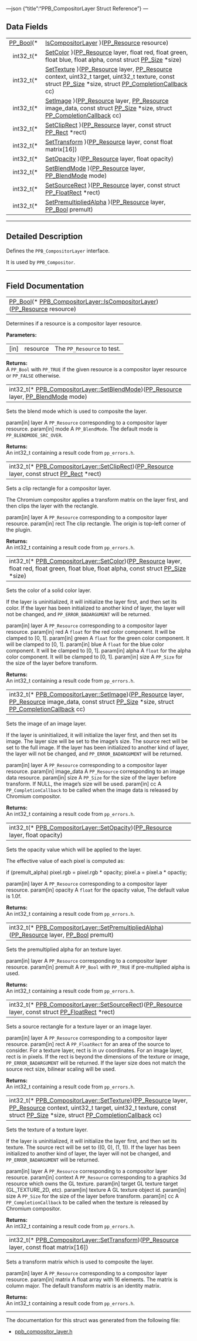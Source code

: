 —json {“title”:“PPB\_CompositorLayer Struct Reference”} —

Data Fields
-----------

<table><tbody><tr class="odd"><td style="text-align: right;"><a href="/docs/native-client/pepper_beta/c/group___enums#ga4f272d99be14aacafe08dfd4ef830918" class="el">PP_Bool</a>(* </td><td><a href="/docs/native-client/pepper_beta/c/struct_p_p_b___compositor_layer__0__2#a18886277850d090dc4040673be1a95a5" class="el">IsCompositorLayer</a> )(<a href="/docs/native-client/pepper_beta/c/group___typedefs#gafdc3895ee80f4750d0d95ae1b677e9b7" class="el">PP_Resource</a> resource)</td></tr><tr class="even"><td style="text-align: right;">int32_t(* </td><td><a href="/docs/native-client/pepper_beta/c/struct_p_p_b___compositor_layer__0__2#a95a6b0d11f2c26dc5606deedbb5fdd1d" class="el">SetColor</a> )(<a href="/docs/native-client/pepper_beta/c/group___typedefs#gafdc3895ee80f4750d0d95ae1b677e9b7" class="el">PP_Resource</a> layer, float red, float green, float blue, float alpha, const struct <a href="/docs/native-client/pepper_beta/c/struct_p_p___size/" class="el">PP_Size</a> *size)</td></tr><tr class="odd"><td style="text-align: right;">int32_t(* </td><td><a href="/docs/native-client/pepper_beta/c/struct_p_p_b___compositor_layer__0__2#a553c839ad958f88e01ec248f4a7644ea" class="el">SetTexture</a> )(<a href="/docs/native-client/pepper_beta/c/group___typedefs#gafdc3895ee80f4750d0d95ae1b677e9b7" class="el">PP_Resource</a> layer, <a href="/docs/native-client/pepper_beta/c/group___typedefs#gafdc3895ee80f4750d0d95ae1b677e9b7" class="el">PP_Resource</a> context, uint32_t target, uint32_t texture, const struct <a href="/docs/native-client/pepper_beta/c/struct_p_p___size/" class="el">PP_Size</a> *size, struct <a href="/docs/native-client/pepper_beta/c/struct_p_p___completion_callback/" class="el">PP_CompletionCallback</a> cc)</td></tr><tr class="even"><td style="text-align: right;">int32_t(* </td><td><a href="/docs/native-client/pepper_beta/c/struct_p_p_b___compositor_layer__0__2#a97246f75ba980f6a42f4857b83b971e1" class="el">SetImage</a> )(<a href="/docs/native-client/pepper_beta/c/group___typedefs#gafdc3895ee80f4750d0d95ae1b677e9b7" class="el">PP_Resource</a> layer, <a href="/docs/native-client/pepper_beta/c/group___typedefs#gafdc3895ee80f4750d0d95ae1b677e9b7" class="el">PP_Resource</a> image_data, const struct <a href="/docs/native-client/pepper_beta/c/struct_p_p___size/" class="el">PP_Size</a> *size, struct <a href="/docs/native-client/pepper_beta/c/struct_p_p___completion_callback/" class="el">PP_CompletionCallback</a> cc)</td></tr><tr class="odd"><td style="text-align: right;">int32_t(* </td><td><a href="/docs/native-client/pepper_beta/c/struct_p_p_b___compositor_layer__0__2#a5c43b254fe0c939f312d81ac111545b3" class="el">SetClipRect</a> )(<a href="/docs/native-client/pepper_beta/c/group___typedefs#gafdc3895ee80f4750d0d95ae1b677e9b7" class="el">PP_Resource</a> layer, const struct <a href="/docs/native-client/pepper_beta/c/struct_p_p___rect/" class="el">PP_Rect</a> *rect)</td></tr><tr class="even"><td style="text-align: right;">int32_t(* </td><td><a href="/docs/native-client/pepper_beta/c/struct_p_p_b___compositor_layer__0__2#ae662f2bc5b7fd01b971f0e2bd4f2773e" class="el">SetTransform</a> )(<a href="/docs/native-client/pepper_beta/c/group___typedefs#gafdc3895ee80f4750d0d95ae1b677e9b7" class="el">PP_Resource</a> layer, const float matrix[16])</td></tr><tr class="odd"><td style="text-align: right;">int32_t(* </td><td><a href="/docs/native-client/pepper_beta/c/struct_p_p_b___compositor_layer__0__2#a4c4323eb27d3d562edc3e6f610efd222" class="el">SetOpacity</a> )(<a href="/docs/native-client/pepper_beta/c/group___typedefs#gafdc3895ee80f4750d0d95ae1b677e9b7" class="el">PP_Resource</a> layer, float opacity)</td></tr><tr class="even"><td style="text-align: right;">int32_t(* </td><td><a href="/docs/native-client/pepper_beta/c/struct_p_p_b___compositor_layer__0__2#a64905f3e51f0dfaa28f3a44dda9493ae" class="el">SetBlendMode</a> )(<a href="/docs/native-client/pepper_beta/c/group___typedefs#gafdc3895ee80f4750d0d95ae1b677e9b7" class="el">PP_Resource</a> layer, <a href="/docs/native-client/pepper_beta/c/group___enums#ga89e5ae33b72af2b38dc8f1a7324944f0" class="el">PP_BlendMode</a> mode)</td></tr><tr class="odd"><td style="text-align: right;">int32_t(* </td><td><a href="/docs/native-client/pepper_beta/c/struct_p_p_b___compositor_layer__0__2#a47daf85ecbdcb484d691e3b59f550bda" class="el">SetSourceRect</a> )(<a href="/docs/native-client/pepper_beta/c/group___typedefs#gafdc3895ee80f4750d0d95ae1b677e9b7" class="el">PP_Resource</a> layer, const struct <a href="/docs/native-client/pepper_beta/c/struct_p_p___float_rect/" class="el">PP_FloatRect</a> *rect)</td></tr><tr class="even"><td style="text-align: right;">int32_t(* </td><td><a href="/docs/native-client/pepper_beta/c/struct_p_p_b___compositor_layer__0__2#aa593f2d0f12f118e01a69259f39d5e07" class="el">SetPremultipliedAlpha</a> )(<a href="/docs/native-client/pepper_beta/c/group___typedefs#gafdc3895ee80f4750d0d95ae1b677e9b7" class="el">PP_Resource</a> layer, <a href="/docs/native-client/pepper_beta/c/group___enums#ga4f272d99be14aacafe08dfd4ef830918" class="el">PP_Bool</a> premult)</td></tr></tbody></table>

------------------------------------------------------------------------

<span id="details" class="anchor" style="margin: 0;"></span>

Detailed Description
--------------------

Defines the `PPB_CompositorLayer` interface.

It is used by `PPB_Compositor`.

------------------------------------------------------------------------

Field Documentation
-------------------

<span id="a18886277850d090dc4040673be1a95a5" class="anchor" style="margin: 0;"></span>

<table><tbody><tr class="odd"><td><a href="/docs/native-client/pepper_beta/c/group___enums#ga4f272d99be14aacafe08dfd4ef830918" class="el">PP_Bool</a>(* <a href="/docs/native-client/pepper_beta/c/struct_p_p_b___compositor_layer__0__2#a18886277850d090dc4040673be1a95a5" class="el">PPB_CompositorLayer::IsCompositorLayer</a>)(<a href="/docs/native-client/pepper_beta/c/group___typedefs#gafdc3895ee80f4750d0d95ae1b677e9b7" class="el">PP_Resource</a> resource)</td></tr></tbody></table>

Determines if a resource is a compositor layer resource.

**Parameters:**  

<table><tbody><tr class="odd"><td>[in]</td><td>resource</td><td>The <code>PP_Resource</code> to test.</td></tr></tbody></table>

**Returns:**  
A `PP_Bool` with `PP_TRUE` if the given resource is a compositor layer resource or `PP_FALSE` otherwise.

<span id="a64905f3e51f0dfaa28f3a44dda9493ae" class="anchor" style="margin: 0;"></span>

<table><tbody><tr class="odd"><td>int32_t(* <a href="/docs/native-client/pepper_beta/c/struct_p_p_b___compositor_layer__0__2#a64905f3e51f0dfaa28f3a44dda9493ae" class="el">PPB_CompositorLayer::SetBlendMode</a>)(<a href="/docs/native-client/pepper_beta/c/group___typedefs#gafdc3895ee80f4750d0d95ae1b677e9b7" class="el">PP_Resource</a> layer, <a href="/docs/native-client/pepper_beta/c/group___enums#ga89e5ae33b72af2b38dc8f1a7324944f0" class="el">PP_BlendMode</a> mode)</td></tr></tbody></table>

Sets the blend mode which is used to composite the layer.

param\[in\] layer A `PP_Resource` corresponding to a compositor layer resource. param\[in\] mode A `PP_BlendMode`. The default mode is `PP_BLENDMODE_SRC_OVER`.

**Returns:**  
An int32\_t containing a result code from `pp_errors.h`.

<span id="a5c43b254fe0c939f312d81ac111545b3" class="anchor" style="margin: 0;"></span>

<table><tbody><tr class="odd"><td>int32_t(* <a href="/docs/native-client/pepper_beta/c/struct_p_p_b___compositor_layer__0__2#a5c43b254fe0c939f312d81ac111545b3" class="el">PPB_CompositorLayer::SetClipRect</a>)(<a href="/docs/native-client/pepper_beta/c/group___typedefs#gafdc3895ee80f4750d0d95ae1b677e9b7" class="el">PP_Resource</a> layer, const struct <a href="/docs/native-client/pepper_beta/c/struct_p_p___rect/" class="el">PP_Rect</a> *rect)</td></tr></tbody></table>

Sets a clip rectangle for a compositor layer.

The Chromium compositor applies a transform matrix on the layer first, and then clips the layer with the rectangle.

param\[in\] layer A `PP_Resource` corresponding to a compositor layer resource. param\[in\] rect The clip rectangle. The origin is top-left corner of the plugin.

**Returns:**  
An int32\_t containing a result code from `pp_errors.h`.

<span id="a95a6b0d11f2c26dc5606deedbb5fdd1d" class="anchor" style="margin: 0;"></span>

<table><tbody><tr class="odd"><td>int32_t(* <a href="/docs/native-client/pepper_beta/c/struct_p_p_b___compositor_layer__0__2#a95a6b0d11f2c26dc5606deedbb5fdd1d" class="el">PPB_CompositorLayer::SetColor</a>)(<a href="/docs/native-client/pepper_beta/c/group___typedefs#gafdc3895ee80f4750d0d95ae1b677e9b7" class="el">PP_Resource</a> layer, float red, float green, float blue, float alpha, const struct <a href="/docs/native-client/pepper_beta/c/struct_p_p___size/" class="el">PP_Size</a> *size)</td></tr></tbody></table>

Sets the color of a solid color layer.

If the layer is uninitialized, it will initialize the layer first, and then set its color. If the layer has been initialized to another kind of layer, the layer will not be changed, and `PP_ERROR_BADARGUMENT` will be returned.

param\[in\] layer A `PP_Resource` corresponding to a compositor layer resource. param\[in\] red A `float` for the red color component. It will be clamped to \[0, 1\]. param\[in\] green A `float` for the green color component. It will be clamped to \[0, 1\]. param\[in\] blue A `float` for the blue color component. It will be clamped to \[0, 1\]. param\[in\] alpha A `float` for the alpha color component. It will be clamped to \[0, 1\]. param\[in\] size A `PP_Size` for the size of the layer before transform.

**Returns:**  
An int32\_t containing a result code from `pp_errors.h`.

<span id="a97246f75ba980f6a42f4857b83b971e1" class="anchor" style="margin: 0;"></span>

<table><tbody><tr class="odd"><td>int32_t(* <a href="/docs/native-client/pepper_beta/c/struct_p_p_b___compositor_layer__0__2#a97246f75ba980f6a42f4857b83b971e1" class="el">PPB_CompositorLayer::SetImage</a>)(<a href="/docs/native-client/pepper_beta/c/group___typedefs#gafdc3895ee80f4750d0d95ae1b677e9b7" class="el">PP_Resource</a> layer, <a href="/docs/native-client/pepper_beta/c/group___typedefs#gafdc3895ee80f4750d0d95ae1b677e9b7" class="el">PP_Resource</a> image_data, const struct <a href="/docs/native-client/pepper_beta/c/struct_p_p___size/" class="el">PP_Size</a> *size, struct <a href="/docs/native-client/pepper_beta/c/struct_p_p___completion_callback/" class="el">PP_CompletionCallback</a> cc)</td></tr></tbody></table>

Sets the image of an image layer.

If the layer is uninitialized, it will initialize the layer first, and then set its image. The layer size will be set to the image’s size. The source rect will be set to the full image. If the layer has been initialized to another kind of layer, the layer will not be changed, and `PP_ERROR_BADARGUMENT` will be returned.

param\[in\] layer A `PP_Resource` corresponding to a compositor layer resource. param\[in\] image\_data A `PP_Resource` corresponding to an image data resource. param\[in\] size A `PP_Size` for the size of the layer before transform. If NULL, the image’s size will be used. param\[in\] cc A `PP_CompletionCallback` to be called when the image data is released by Chromium compositor.

**Returns:**  
An int32\_t containing a result code from `pp_errors.h`.

<span id="a4c4323eb27d3d562edc3e6f610efd222" class="anchor" style="margin: 0;"></span>

<table><tbody><tr class="odd"><td>int32_t(* <a href="/docs/native-client/pepper_beta/c/struct_p_p_b___compositor_layer__0__2#a4c4323eb27d3d562edc3e6f610efd222" class="el">PPB_CompositorLayer::SetOpacity</a>)(<a href="/docs/native-client/pepper_beta/c/group___typedefs#gafdc3895ee80f4750d0d95ae1b677e9b7" class="el">PP_Resource</a> layer, float opacity)</td></tr></tbody></table>

Sets the opacity value which will be applied to the layer.

The effective value of each pixel is computed as:

if (premult\_alpha) pixel.rgb = pixel.rgb \* opacity; pixel.a = pixel.a \* opactiy;

param\[in\] layer A `PP_Resource` corresponding to a compositor layer resource. param\[in\] opacity A `float` for the opacity value, The default value is 1.0f.

**Returns:**  
An int32\_t containing a result code from `pp_errors.h`.

<span id="aa593f2d0f12f118e01a69259f39d5e07" class="anchor" style="margin: 0;"></span>

<table><tbody><tr class="odd"><td>int32_t(* <a href="/docs/native-client/pepper_beta/c/struct_p_p_b___compositor_layer__0__2#aa593f2d0f12f118e01a69259f39d5e07" class="el">PPB_CompositorLayer::SetPremultipliedAlpha</a>)(<a href="/docs/native-client/pepper_beta/c/group___typedefs#gafdc3895ee80f4750d0d95ae1b677e9b7" class="el">PP_Resource</a> layer, <a href="/docs/native-client/pepper_beta/c/group___enums#ga4f272d99be14aacafe08dfd4ef830918" class="el">PP_Bool</a> premult)</td></tr></tbody></table>

Sets the premultiplied alpha for an texture layer.

param\[in\] layer A `PP_Resource` corresponding to a compositor layer resource. param\[in\] premult A `PP_Bool` with `PP_TRUE` if pre-multiplied alpha is used.

**Returns:**  
An int32\_t containing a result code from `pp_errors.h`.

<span id="a47daf85ecbdcb484d691e3b59f550bda" class="anchor" style="margin: 0;"></span>

<table><tbody><tr class="odd"><td>int32_t(* <a href="/docs/native-client/pepper_beta/c/struct_p_p_b___compositor_layer__0__2#a47daf85ecbdcb484d691e3b59f550bda" class="el">PPB_CompositorLayer::SetSourceRect</a>)(<a href="/docs/native-client/pepper_beta/c/group___typedefs#gafdc3895ee80f4750d0d95ae1b677e9b7" class="el">PP_Resource</a> layer, const struct <a href="/docs/native-client/pepper_beta/c/struct_p_p___float_rect/" class="el">PP_FloatRect</a> *rect)</td></tr></tbody></table>

Sets a source rectangle for a texture layer or an image layer.

param\[in\] layer A `PP_Resource` corresponding to a compositor layer resource. param\[in\] rect A `PP_FloatRect` for an area of the source to consider. For a texture layer, rect is in uv coordinates. For an image layer, rect is in pixels. If the rect is beyond the dimensions of the texture or image, `PP_ERROR_BADARGUMENT` will be returned. If the layer size does not match the source rect size, bilinear scaling will be used.

**Returns:**  
An int32\_t containing a result code from `pp_errors.h`.

<span id="a553c839ad958f88e01ec248f4a7644ea" class="anchor" style="margin: 0;"></span>

<table><tbody><tr class="odd"><td>int32_t(* <a href="/docs/native-client/pepper_beta/c/struct_p_p_b___compositor_layer__0__2#a553c839ad958f88e01ec248f4a7644ea" class="el">PPB_CompositorLayer::SetTexture</a>)(<a href="/docs/native-client/pepper_beta/c/group___typedefs#gafdc3895ee80f4750d0d95ae1b677e9b7" class="el">PP_Resource</a> layer, <a href="/docs/native-client/pepper_beta/c/group___typedefs#gafdc3895ee80f4750d0d95ae1b677e9b7" class="el">PP_Resource</a> context, uint32_t target, uint32_t texture, const struct <a href="/docs/native-client/pepper_beta/c/struct_p_p___size/" class="el">PP_Size</a> *size, struct <a href="/docs/native-client/pepper_beta/c/struct_p_p___completion_callback/" class="el">PP_CompletionCallback</a> cc)</td></tr></tbody></table>

Sets the texture of a texture layer.

If the layer is uninitialized, it will initialize the layer first, and then set its texture. The source rect will be set to ((0, 0), (1, 1)). If the layer has been initialized to another kind of layer, the layer will not be changed, and `PP_ERROR_BADARGUMENT` will be returned.

param\[in\] layer A `PP_Resource` corresponding to a compositor layer resource. param\[in\] context A `PP_Resource` corresponding to a graphics 3d resource which owns the GL texture. param\[in\] target GL texture target (GL\_TEXTURE\_2D, etc). param\[in\] texture A GL texture object id. param\[in\] size A `PP_Size` for the size of the layer before transform. param\[in\] cc A `PP_CompletionCallback` to be called when the texture is released by Chromium compositor.

**Returns:**  
An int32\_t containing a result code from `pp_errors.h`.

<span id="ae662f2bc5b7fd01b971f0e2bd4f2773e" class="anchor" style="margin: 0;"></span>

<table><tbody><tr class="odd"><td>int32_t(* <a href="/docs/native-client/pepper_beta/c/struct_p_p_b___compositor_layer__0__2#ae662f2bc5b7fd01b971f0e2bd4f2773e" class="el">PPB_CompositorLayer::SetTransform</a>)(<a href="/docs/native-client/pepper_beta/c/group___typedefs#gafdc3895ee80f4750d0d95ae1b677e9b7" class="el">PP_Resource</a> layer, const float matrix[16])</td></tr></tbody></table>

Sets a transform matrix which is used to composite the layer.

param\[in\] layer A `PP_Resource` corresponding to a compositor layer resource. param\[in\] matrix A float array with 16 elements. The matrix is column major. The default transform matrix is an identity matrix.

**Returns:**  
An int32\_t containing a result code from `pp_errors.h`.

------------------------------------------------------------------------

The documentation for this struct was generated from the following file:

-   <a href="/docs/native-client/pepper_beta/c/ppb__compositor__layer_8h/" class="el">ppb_compositor_layer.h</a>
